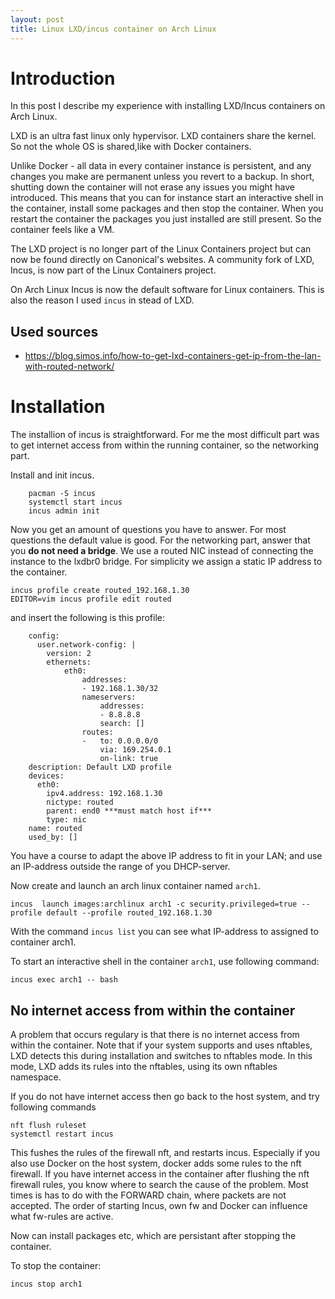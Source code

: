 ```yaml
---
layout: post
title: Linux LXD/incus container on Arch Linux
---
```


# Introduction
In this post I describe my experience with installing LXD/Incus containers on Arch Linux. 

LXD is an ultra fast linux only hypervisor. LXD containers share the kernel.
So not the whole OS is shared,like with Docker containers.

Unlike Docker - all data in every container instance is persistent, and any changes you make are permanent unless you revert to a backup. In short, shutting down the container will not erase any issues you might have introduced.
This means that you can for instance start an interactive shell in the container, install some packages and then stop the container. When you restart the container the packages you just installed are still present.
So the container feels like a VM.

The LXD project is no longer part of the Linux Containers project but can now be found directly on Canonical's websites.
A community fork of LXD, Incus, is now part of the Linux Containers project.

On Arch Linux Incus is now the default software for Linux containers. This is also the reason I used `incus` in stead of LXD.


## Used sources
* https://blog.simos.info/how-to-get-lxd-containers-get-ip-from-the-lan-with-routed-network/

# Installation
The installion of incus is straightforward. For me the most difficult part was to get internet access from within the running container, so the networking part.


Install and init incus.
```
    pacman -S incus
    systemctl start incus
    incus admin init
```
Now you get an amount of questions you have to answer. For most questions the default value is good.
For the networking part, answer that you **do not need a bridge**.
We use a routed NIC instead of connecting the instance to the lxdbr0 bridge.
For simplicity we assign a static IP address to the container.

```
incus profile create routed_192.168.1.30
EDITOR=vim incus profile edit routed
```
and insert the following is this profile:
```
    config:
      user.network-config: |
        version: 2
        ethernets:
            eth0:
                addresses:
                - 192.168.1.30/32
                nameservers:
                    addresses:
                    - 8.8.8.8
                    search: []
                routes:
                -   to: 0.0.0.0/0
                    via: 169.254.0.1
                    on-link: true
    description: Default LXD profile
    devices:
      eth0:
        ipv4.address: 192.168.1.30
        nictype: routed
        parent: end0 ***must match host if***
        type: nic
    name: routed
    used_by: []
```

You have a course to adapt the above IP address to fit in your LAN; and use an IP-address outside the range of you DHCP-server.


Now create and launch an arch linux container named `arch1`.
```
incus  launch images:archlinux arch1 -c security.privileged=true --profile default --profile routed_192.168.1.30
```

With the command `incus list` you can see what IP-address to assigned to container arch1.

To start an interactive shell in the container `arch1`, use following command:
```
incus exec arch1 -- bash
```

## No internet access from within the container
A problem that occurs regulary is that there is no internet access from within the container.
Note that if your system supports and uses nftables, LXD detects this during installation and switches to nftables mode. In this mode, LXD adds its rules into the nftables, using its own nftables namespace.


If you do not have internet access then go back to the host system, and try following commands
```
nft flush ruleset
systemctl restart incus
```
This fushes the rules of the firewall nft, and restarts incus. Especially if you also use Docker on the host system, docker adds some rules to the nft firewall. If you have internet access in the container after flushing the nft firewall rules, you know where to search the cause of the problem. Most times is has to do with the FORWARD chain, where packets are not accepted.
The order of starting Incus, own fw and Docker can influence what fw-rules are active.


Now can install packages etc, which are persistant after stopping the container.

To stop the container:
```
incus stop arch1
```

